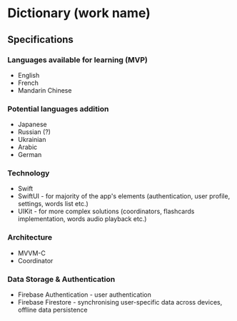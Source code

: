 # Dictionary (work name)

## Specifications

### Languages available for learning (MVP)
* English
* French
* Mandarin Chinese

### Potential languages addition
* Japanese
* Russian (?)
* Ukrainian
* Arabic
* German

### Technology
* Swift
* SwiftUI - for majority of the app's elements (authentication, user profile, settings, words list etc.)
* UIKit - for more complex solutions (coordinators, flashcards implementation, words audio playback etc.)

### Architecture
* MVVM-C
* Coordinator

### Data Storage & Authentication
* Firebase Authentication - user authentication
* Firebase Firestore - synchronising user-specific data across devices, offline data persistence
